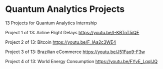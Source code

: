# Quantum Analytics Projects
13 Projects for Quantum Analytics Internship

Project 1 of 13: Airline Flight Delays https://youtu.be/I-KBTnT5iQE

Project 2 of 13: Bitcoin https://youtu.be/F_IAa2c3WE4

Project 3 of 13: Brazilian eCommerce https://youtu.be/J51Fao9-F3w

Project 4 of 13: World Energy Consumption https://youtu.be/FYvE_LqqIJQ
